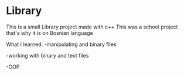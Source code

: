 # Library
This is a small Library project made with c++ 
This was a school project that's why it is on Bosnian language

What I learned:
-manipulating and binary files

-working with binary and text files

-OOP

